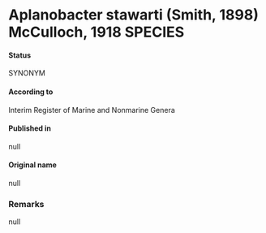 # Aplanobacter stawarti (Smith, 1898) McCulloch, 1918 SPECIES

#### Status
SYNONYM

#### According to
Interim Register of Marine and Nonmarine Genera

#### Published in
null

#### Original name
null

### Remarks
null
